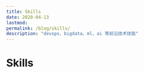 ```yaml
---
title: Skills
date: 2020-04-13
lastmod: 
permalink: /blog/skills/
description: "devops、bigdata、ml、ai 等前沿技术技能"
---
```


# Skills